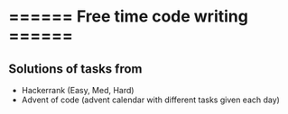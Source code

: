# ====== Free time code writing ======
## Solutions of tasks from
- Hackerrank (Easy, Med, Hard)
- Advent of code (advent calendar with different tasks given each day)
